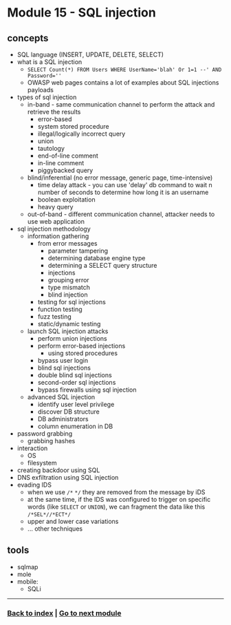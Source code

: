 # Module 15 - SQL injection

## concepts
- SQL language (INSERT, UPDATE, DELETE, SELECT)
- what is a SQL injection
    - `SELECT Count(*) FROM Users WHERE UserName='blah' Or 1=1 --' AND Password=''`
    - OWASP web pages contains a lot of examples about SQL injections payloads
- types of sql injection
    - in-band - same communication channel to perform the attack and retrieve the results
        - error-based
        - system stored procedure
        - illegal/logically incorrect query
        - union
        - tautology
        - end-of-line comment
        - in-line comment
        - piggybacked query
    - blind/inferential (no error message, generic page, time-intensive)
        - time delay attack - you can use 'delay' db command to wait n number of seconds to determine how long it is an username
        - boolean exploitation
        - heavy query
    - out-of-band - different communication channel, attacker needs to use web application
- sql injection methodology
    - information gathering
        - from error messages
            - parameter tampering
            - determining database engine type
            - determining a SELECT query structure
            - injections
            - grouping error
            - type mismatch
            - blind injection
        - testing for sql injections
        - function testing
        - fuzz testing
        - static/dynamic testing
    - launch SQL injection attacks
        - perform union injections
        - perform error-based injections
            - using stored procedures
        - bypass user login
        - blind sql injections
        - double blind sql injections
        - second-order sql injections
        - bypass firewalls using sql injection
    - advanced SQL injection
        - identify user level privilege
        - discover DB structure
        - DB administrators
        - column enumeration in DB
- password grabbing
    - grabbing hashes
- interaction
    - OS
    - filesystem
- creating backdoor using SQL
- DNS exfiltration using SQL injection
- evading IDS 
    - when we use `/*` `*/` they are removed from the message by iDS
    - at the same time, if the IDS was configured to trigger on specific words (like `SELECT` or `UNION`), we can fragment the data like this `/*SEL*//*ECT*/`
    - upper and lower case variations
    - ... other techniques

## tools
- sqlmap
- mole
- mobile:
    - SQLi

---
### [Back to index](../README.md) | [Go to next module](16.md)
